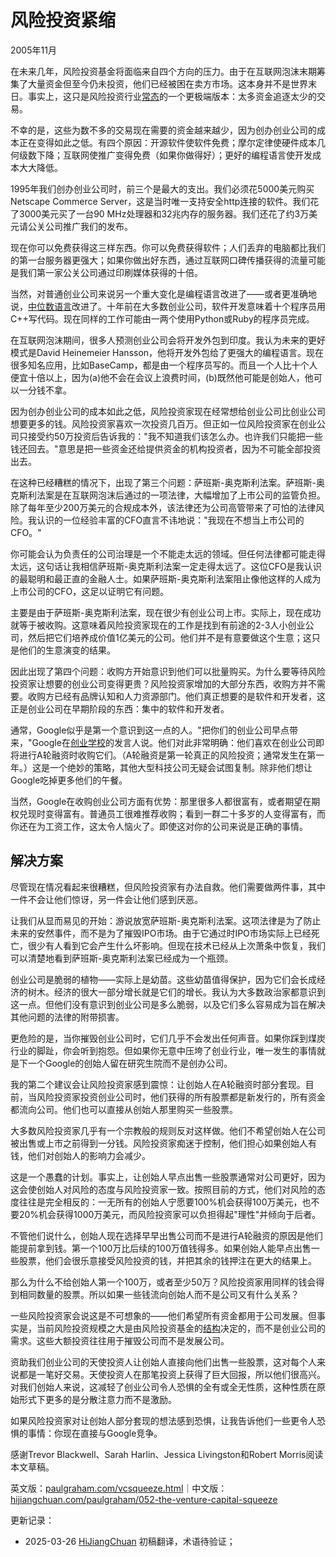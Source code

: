 



# 风险投资紧缩

2005年11月

在未来几年，风险投资基金将面临来自四个方向的压力。由于在互联网泡沫末期筹集了大量资金但至今仍未投资，他们已经被困在卖方市场。这本身并不是世界末日。事实上，这只是风险投资行业[常态](http://www.archub.org/dilbertvc.gif)的一个更极端版本：太多资金追逐太少的交易。

不幸的是，这些为数不多的交易现在需要的资金越来越少，因为创办创业公司的成本正在变得如此之低。有四个原因：开源软件使软件免费；摩尔定律使硬件成本几何级数下降；互联网使推广变得免费（如果你做得好）；更好的编程语言使开发成本大大降低。

1995年我们创办创业公司时，前三个是最大的支出。我们必须花5000美元购买Netscape Commerce Server，这是当时唯一支持安全http连接的软件。我们花了3000美元买了一台90 MHz处理器和32兆内存的服务器。我们还花了约3万美元请公关公司推广我们的发布。

现在你可以免费获得这三样东西。你可以免费获得软件；人们丢弃的电脑都比我们的第一台服务器更强大；如果你做出好东西，通过互联网口碑传播获得的流量可能是我们第一家公关公司通过印刷媒体获得的十倍。

当然，对普通创业公司来说另一个重大变化是编程语言改进了——或者更准确地说，[中位数语言](https://hijiangchuan.com/paulgraham/006-Beating-the-Averages)改进了。十年前在大多数创业公司，软件开发意味着十个程序员用C++写代码。现在同样的工作可能由一两个使用Python或Ruby的程序员完成。

在互联网泡沫期间，很多人预测创业公司会将开发外包到印度。我认为未来的更好模式是David Heinemeier Hansson，他将开发外包给了更强大的编程语言。现在很多知名应用，比如BaseCamp，都是由一个程序员写的。而且一个人比十个人便宜十倍以上，因为(a)他不会在会议上浪费时间，(b)既然他可能是创始人，他可以一分钱不拿。

因为创办创业公司的成本如此之低，风险投资家现在经常想给创业公司比创业公司想要更多的钱。风险投资家喜欢一次投资几百万。但正如一位风险投资家在创业公司只接受约50万投资后告诉我的："我不知道我们该怎么办。也许我们只能把一些钱还回去。"意思是把一些资金还给提供资金的机构投资者，因为不可能全部投资出去。

在这种已经糟糕的情况下，出现了第三个问题：萨班斯-奥克斯利法案。萨班斯-奥克斯利法案是在互联网泡沫后通过的一项法律，大幅增加了上市公司的监管负担。除了每年至少200万美元的合规成本外，该法律还为公司高管带来了可怕的法律风险。我认识的一位经验丰富的CFO直言不讳地说："我现在不想当上市公司的CFO。"

你可能会认为负责任的公司治理是一个不能走太远的领域。但任何法律都可能走得太远，这句话让我相信萨班斯-奥克斯利法案一定走得太远了。这位CFO是我认识的最聪明和最正直的金融人士。如果萨班斯-奥克斯利法案阻止像他这样的人成为上市公司的CFO，这足以证明它有问题。

主要是由于萨班斯-奥克斯利法案，现在很少有创业公司上市。实际上，现在成功就等于被收购。这意味着风险投资家现在的工作是找到有前途的2-3人小创业公司，然后把它们培养成价值1亿美元的公司。他们并不是有意要做这个生意；这只是他们的生意演变的结果。

因此出现了第四个问题：收购方开始意识到他们可以批量购买。为什么要等待风险投资家让想要的创业公司变得更贵？风险投资家增加的大部分东西，收购方并不需要。收购方已经有品牌认知和人力资源部门。他们真正想要的是软件和开发者，这正是创业公司在早期阶段的东西：集中的软件和开发者。

通常，Google似乎是第一个意识到这一点的人。"把你们的创业公司早点带来，"Google在[创业学校](http://startupschool.org)的发言人说。他们对此非常明确：他们喜欢在创业公司即将进行A轮融资时收购它们。（A轮融资是第一轮真正的风险投资；通常发生在第一年。）这是一个绝妙的策略，其他大型科技公司无疑会试图复制。除非他们想让Google吃掉更多他们的午餐。

当然，Google在收购创业公司方面有优势：那里很多人都很富有，或者期望在期权兑现时变得富有。普通员工很难推荐收购；看到一群二十多岁的人变得富有，而你还在为工资工作，这太令人恼火了。即使这对你的公司来说是正确的事情。

## 解决方案

尽管现在情况看起来很糟糕，但风险投资家有办法自救。他们需要做两件事，其中一件不会让他们惊讶，另一件会让他们感到厌恶。

让我们从显而易见的开始：游说放宽萨班斯-奥克斯利法案。这项法律是为了防止未来的安然事件，而不是为了摧毁IPO市场。由于它通过时IPO市场实际上已经死亡，很少有人看到它会产生什么坏影响。但现在技术已经从上次萧条中恢复，我们可以清楚地看到萨班斯-奥克斯利法案已经成为一个瓶颈。

创业公司是脆弱的植物——实际上是幼苗。这些幼苗值得保护，因为它们会长成经济的树木。经济的很大一部分增长就是它们的增长。我认为大多数政治家都意识到这一点。但他们没有意识到创业公司是多么脆弱，以及它们多么容易成为旨在解决其他问题的法律的附带损害。

更危险的是，当你摧毁创业公司时，它们几乎不会发出任何声音。如果你踩到煤炭行业的脚趾，你会听到抱怨。但如果你无意中压垮了创业行业，唯一发生的事情就是下一个Google的创始人留在研究生院而不是创办公司。

我的第二个建议会让风险投资家感到震惊：让创始人在A轮融资时部分套现。目前，当风险投资家投资创业公司时，他们获得的所有股票都是新发行的，所有资金都流向公司。他们也可以直接从创始人那里购买一些股票。

大多数风险投资家几乎有一个宗教般的规则反对这样做。他们不希望创始人在公司被出售或上市之前得到一分钱。风险投资家痴迷于控制，他们担心如果创始人有钱，他们对创始人的影响力会减少。

这是一个愚蠢的计划。事实上，让创始人早点出售一些股票通常对公司更好，因为这会使创始人对风险的态度与风险投资家一致。按照目前的方式，他们对风险的态度往往是完全相反的：一无所有的创始人宁愿要100%机会获得100万美元，也不要20%机会获得1000万美元，而风险投资家可以负担得起"理性"并倾向于后者。

不管他们说什么，创始人现在选择早早出售公司而不是进行A轮融资的原因是他们能提前拿到钱。第一个100万比后续的100万值钱得多。如果创始人能早点出售一些股票，他们会很乐意接受风险投资的钱，并把其余的钱押注在更大的结果上。

那么为什么不给创始人第一个100万，或者至少50万？风险投资家用同样的钱会得到相同数量的股票。所以如果一些钱流向创始人而不是公司又有什么关系？

一些风险投资家会说这是不可想象的——他们希望所有资金都用于公司发展。但事实是，当前风险投资规模之大是由风险投资基金的[结构](https://hijiangchuan.com/paulgraham/040-A-Unified-Theory-of-VC-Suckage)决定的，而不是创业公司的需求。这些大额投资往往用于摧毁公司而不是发展公司。

资助我们创业公司的天使投资人让创始人直接向他们出售一些股票，这对每个人来说都是一笔好交易。天使投资人在那笔投资上获得了巨大回报，所以他们很高兴。对我们创始人来说，这减轻了创业公司令人恐惧的全有或全无性质，这种性质在原始形式下更多的是分散注意力而不是激励。

如果风险投资家对让创始人部分套现的想法感到恐惧，让我告诉他们一些更令人恐惧的事情：你现在直接与Google竞争。

感谢Trevor Blackwell、Sarah Harlin、Jessica Livingston和Robert Morris阅读本文草稿。

英文版：[paulgraham.com/vcsqueeze.html](https://paulgraham.com/vcsqueeze.html)｜中文版：[hijiangchuan.com/paulgraham/052-the-venture-capital-squeeze](https://hijiangchuan.com/paulgraham/052-the-venture-capital-squeeze)

更新记录：
- 2025-03-26 [HiJiangChuan](https://hijiangchuan.com) 初稿翻译，术语待验证；
